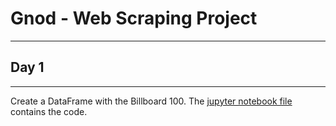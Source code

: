 # Gnod - Web Scraping Project
***

## Day 1
***
Create a DataFrame with the Billboard 100.
The [jupyter notebook file](https://github.com/AnjaFechner/Gnod/blob/main/Gnod.ipynb) contains the code.